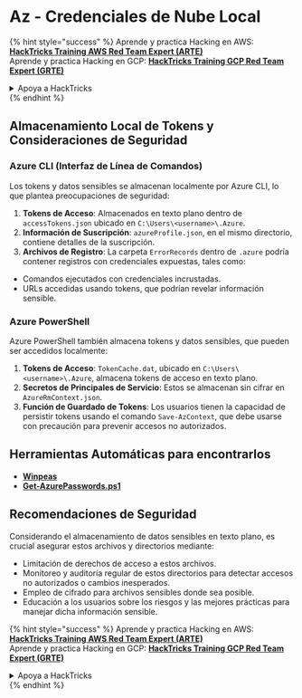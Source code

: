 # Az - Credenciales de Nube Local

{% hint style="success" %}
Aprende y practica Hacking en AWS:<img src="../../../.gitbook/assets/image (1) (1) (1) (1).png" alt="" data-size="line">[**HackTricks Training AWS Red Team Expert (ARTE)**](https://training.hacktricks.xyz/courses/arte)<img src="../../../.gitbook/assets/image (1) (1) (1) (1).png" alt="" data-size="line">\
Aprende y practica Hacking en GCP: <img src="../../../.gitbook/assets/image (2) (1).png" alt="" data-size="line">[**HackTricks Training GCP Red Team Expert (GRTE)**<img src="../../../.gitbook/assets/image (2) (1).png" alt="" data-size="line">](https://training.hacktricks.xyz/courses/grte)

<details>

<summary>Apoya a HackTricks</summary>

* Revisa los [**planes de suscripción**](https://github.com/sponsors/carlospolop)!
* **Únete al** 💬 [**grupo de Discord**](https://discord.gg/hRep4RUj7f) o al [**grupo de telegram**](https://t.me/peass) o **síguenos** en **Twitter** 🐦 [**@hacktricks\_live**](https://twitter.com/hacktricks_live)**.**
* **Comparte trucos de hacking enviando PRs a los** [**HackTricks**](https://github.com/carlospolop/hacktricks) y [**HackTricks Cloud**](https://github.com/carlospolop/hacktricks-cloud) repositorios de github.

</details>
{% endhint %}

## Almacenamiento Local de Tokens y Consideraciones de Seguridad

### Azure CLI (Interfaz de Línea de Comandos)

Los tokens y datos sensibles se almacenan localmente por Azure CLI, lo que plantea preocupaciones de seguridad:

1. **Tokens de Acceso**: Almacenados en texto plano dentro de `accessTokens.json` ubicado en `C:\Users\<username>\.Azure`.
2. **Información de Suscripción**: `azureProfile.json`, en el mismo directorio, contiene detalles de la suscripción.
3. **Archivos de Registro**: La carpeta `ErrorRecords` dentro de `.azure` podría contener registros con credenciales expuestas, tales como:
* Comandos ejecutados con credenciales incrustadas.
* URLs accedidas usando tokens, que podrían revelar información sensible.

### Azure PowerShell

Azure PowerShell también almacena tokens y datos sensibles, que pueden ser accedidos localmente:

1. **Tokens de Acceso**: `TokenCache.dat`, ubicado en `C:\Users\<username>\.Azure`, almacena tokens de acceso en texto plano.
2. **Secretos de Principales de Servicio**: Estos se almacenan sin cifrar en `AzureRmContext.json`.
3. **Función de Guardado de Tokens**: Los usuarios tienen la capacidad de persistir tokens usando el comando `Save-AzContext`, que debe usarse con precaución para prevenir accesos no autorizados.

## Herramientas Automáticas para encontrarlos

* [**Winpeas**](https://github.com/carlospolop/PEASS-ng/tree/master/winPEAS/winPEASexe)
* [**Get-AzurePasswords.ps1**](https://github.com/NetSPI/MicroBurst/blob/master/AzureRM/Get-AzurePasswords.ps1)

## Recomendaciones de Seguridad

Considerando el almacenamiento de datos sensibles en texto plano, es crucial asegurar estos archivos y directorios mediante:

* Limitación de derechos de acceso a estos archivos.
* Monitoreo y auditoría regular de estos directorios para detectar accesos no autorizados o cambios inesperados.
* Empleo de cifrado para archivos sensibles donde sea posible.
* Educación a los usuarios sobre los riesgos y las mejores prácticas para manejar dicha información sensible.

{% hint style="success" %}
Aprende y practica Hacking en AWS:<img src="../../../.gitbook/assets/image (1) (1) (1) (1).png" alt="" data-size="line">[**HackTricks Training AWS Red Team Expert (ARTE)**](https://training.hacktricks.xyz/courses/arte)<img src="../../../.gitbook/assets/image (1) (1) (1) (1).png" alt="" data-size="line">\
Aprende y practica Hacking en GCP: <img src="../../../.gitbook/assets/image (2) (1).png" alt="" data-size="line">[**HackTricks Training GCP Red Team Expert (GRTE)**<img src="../../../.gitbook/assets/image (2) (1).png" alt="" data-size="line">](https://training.hacktricks.xyz/courses/grte)

<details>

<summary>Apoya a HackTricks</summary>

* Revisa los [**planes de suscripción**](https://github.com/sponsors/carlospolop)!
* **Únete al** 💬 [**grupo de Discord**](https://discord.gg/hRep4RUj7f) o al [**grupo de telegram**](https://t.me/peass) o **síguenos** en **Twitter** 🐦 [**@hacktricks\_live**](https://twitter.com/hacktricks_live)**.**
* **Comparte trucos de hacking enviando PRs a los** [**HackTricks**](https://github.com/carlospolop/hacktricks) y [**HackTricks Cloud**](https://github.com/carlospolop/hacktricks-cloud) repositorios de github.

</details>
{% endhint %}
